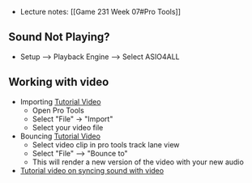 - Lecture notes: [[Game 231 Week 07#Pro Tools]]

## Sound Not Playing?
- Setup --> Playback Engine --> Select ASIO4ALL

## Working with video
-   Importing [Tutorial Video](https://www.youtube.com/watch?&v=_CL7OybUTBE&feature=emb_log)
    -   Open Pro Tools
    -   Select "File" -> "Import"
    -   Select your video file
-   Bouncing [Tutorial Video](https://www.youtube.com/watch?v=DZfrd0NJt9k)
    -   Select video clip in pro tools track lane view
    -   Select "File" --> "Bounce to"
    -   This will render a new version of the video with your new audio
- [Tutorial video on syncing sound with video](https://www.youtube.com/watch?v=IAaqSd7Twgo)